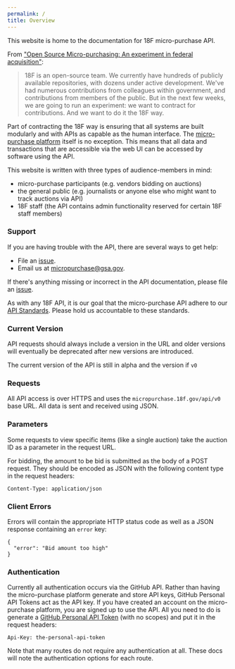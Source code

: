 ```yaml
---
permalink: /
title: Overview
---
```


This website is home to the documentation for 18F micro-purchase API.

From ["Open Source Micro-purchasing: An experiment in federal acquisition"](https://18f.gsa.gov/2015/10/13/open-source-micropurchasing/):

> 18F is an open-source team. We currently have hundreds of publicly available repositories, with dozens under active development. We've had numerous contributions from colleagues within government, and contributions from members of the public. But in the next few weeks, we are going to run an experiment: we want to contract for contributions. And we want to do it the 18F way.

Part of contracting the 18F way is ensuring that all systems are built modularly and with APIs as capable as the human interface. The [micro-purchase platform](https://micropurchase.18f.gov) itself is no exception. This means that all data and transactions that are accessible via the web UI can be accessed by software using the API.

This website is written with three types of audience-members in mind:

- micro-purchase participants (e.g. vendors bidding on auctions)
- the general public (e.g. journalists or anyone else who might want to track auctions via API)
- 18F staff (the API contains admin functionality reserved for certain 18F staff members)

### Support

If you are having trouble with the API, there are several ways to get help:

- File an [issue](https://github.com/18F/micropurchase/issues/new).
- Email us at micropurchase@gsa.gov.

If there's anything missing or incorrect in the API documentation, please file an [issue](https://github.com/18F/micropurchase-api-docs/issues/new).

As with any 18F API, it is our goal that the micro-purchase API adhere to our [API Standards](https://github.com/18f/api-standards). Please hold us accountable to these standards.

### Current Version

API requests should always include a version in the URL and older versions will eventually be deprecated after new versions are introduced.

The current version of the API is still in alpha and the version if `v0`

### Requests

All API access is over HTTPS and uses the `micropurchase.18f.gov/api/v0` base URL. All data is sent and received using JSON.

### Parameters

Some requests to view specific items (like a single auction) take the auction ID as a parameter in the request URL.

For bidding, the amount to be bid is submitted as the body of a POST request. They should be encoded as JSON with the following content type in the request headers:

```
Content-Type: application/json
```

### Client Errors

Errors will contain the appropriate HTTP status code as well as a JSON response containing an `error` key:

```
{
  "error": "Bid amount too high"
}
```

### Authentication

Currently all authentication occurs via the GitHub API. Rather than having the micro-purchase platform generate and store API keys, GitHub Personal API Tokens act as the API key. If you have created an account on the micro-purchase platform, you are signed up to use the API. All you need to do is generate a [GitHub Personal API Token](https://github.com/blog/1509-personal-api-tokens) (with no scopes) and put it in the request headers:

```
Api-Key: the-personal-api-token
```

Note that many routes do not require any authentication at all. These docs will note the authentication options for each route.
